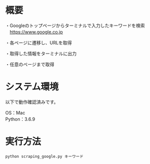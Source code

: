 # 概要

・Googleのトップページからターミナルで入力したキーワードを検索  
　https://www.google.co.jp

・各ページに遷移し、URLを取得

・取得した情報をターミナルに出力

・任意のページまで取得


# システム環境

以下で動作確認済みです。

OS：Mac  
Python：3.6.9


# 実行方法

```
python scraping_google.py キーワード
```
